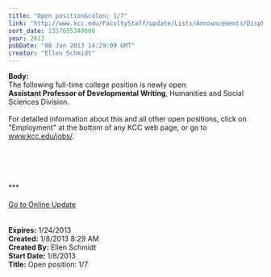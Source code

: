 ```yaml
---
title: "Open position&colon; 1/7"
link: "http://www.kcc.edu/FacultyStaff/update/Lists/Announcements/DispForm.aspx?ID=944"
sort_date: 1357655349000
year: 2013
pubDate: "08 Jan 2013 14:29:09 GMT"
creator: "Ellen Schmidt"
---
```


<div><b>Body:</b> <div class="ExternalClass70A3C3CEE0BE42CC9F286FF5A0BA246A">
<div>The following full-time college position is newly open: </div>
<div>
<div><strong>Assistant Professor of Developmental Writing</strong>, Humanities and Social Sciences Division.</div>
<div> </div></div>
<div>For detailed information about this and all other open positions, click on &quot;Employment&quot; at the bottom of any KCC web page, or go to <a href="/jobs">www.kcc.edu/jobs/</a>.</div>
<div><br /> </div>
<div> </div>
<div><br /> </div>
<div>
<div>***</div>
<div> </div>
<div><a href="/FacultyStaff/update/Pages/dailyupdate.aspx">Go to Online Update</a></div>
<div><br /></div></div>
<div><br /></div></div></div>
<div><b>Expires:</b> 1/24/2013</div>
<div><b>Created:</b> 1/8/2013 8:29 AM</div>
<div><b>Created By:</b> Ellen Schmidt</div>
<div><b>Start Date:</b> 1/8/2013</div>
<div><b>Title:</b> Open position: 1/7</div>
